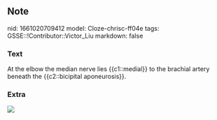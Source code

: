 ## Note
nid: 1661020709412
model: Cloze-chrisc-ff04e
tags: GSSE::!Contributor::Victor_Liu
markdown: false

### Text
At the elbow the median nerve lies {{c1::medial}} to the brachial artery beneath the {{c2::bicipital aponeurosis}}.

### Extra
<img src="paste-7c0de973b4a64d7a38a33604c2898ca3e9be5f78.jpg">
